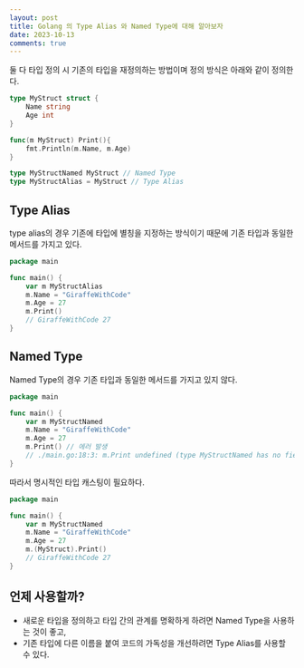 ```yaml
---
layout: post
title: Golang 의 Type Alias 와 Named Type에 대해 알아보자
date: 2023-10-13
comments: true
---
```

둘 다 타입 정의 시 기존의 타입을 재정의하는 방법이며 정의 방식은 아래와 같이 정의한다.

```go
type MyStruct struct {
    Name string
	Age int
}

func(m MyStruct) Print(){
    fmt.Println(m.Name, m.Age)
}

type MyStructNamed MyStruct // Named Type
type MyStructAlias = MyStruct // Type Alias
```

## Type Alias
type alias의 경우 기존에 타입에 별칭을 지정하는 방식이기 때문에 기존 타입과 동일한 메서드를 가지고 있다.

```go
package main

func main() {
    var m MyStructAlias
    m.Name = "GiraffeWithCode"
    m.Age = 27
    m.Print()
	// GiraffeWithCode 27
}
```

## Named Type
Named Type의 경우 기존 타입과 동일한 메서드를 가지고 있지 않다.

```go
package main

func main() {
    var m MyStructNamed
    m.Name = "GiraffeWithCode"
    m.Age = 27
    m.Print() // 에러 발생
    // ./main.go:18:3: m.Print undefined (type MyStructNamed has no field or method Print)
}
```

따라서 명시적인 타입 캐스팅이 필요하다.

```go
package main

func main() {
    var m MyStructNamed
    m.Name = "GiraffeWithCode"
    m.Age = 27
    m.(MyStruct).Print()
    // GiraffeWithCode 27
}
```

## 언제 사용할까?
- 새로운 타입을 정의하고 타입 간의 관계를 명확하게 하려면 Named Type을 사용하는 것이 좋고, 
- 기존 타입에 다른 이름을 붙여 코드의 가독성을 개선하려면 Type Alias를 사용할 수 있다.
